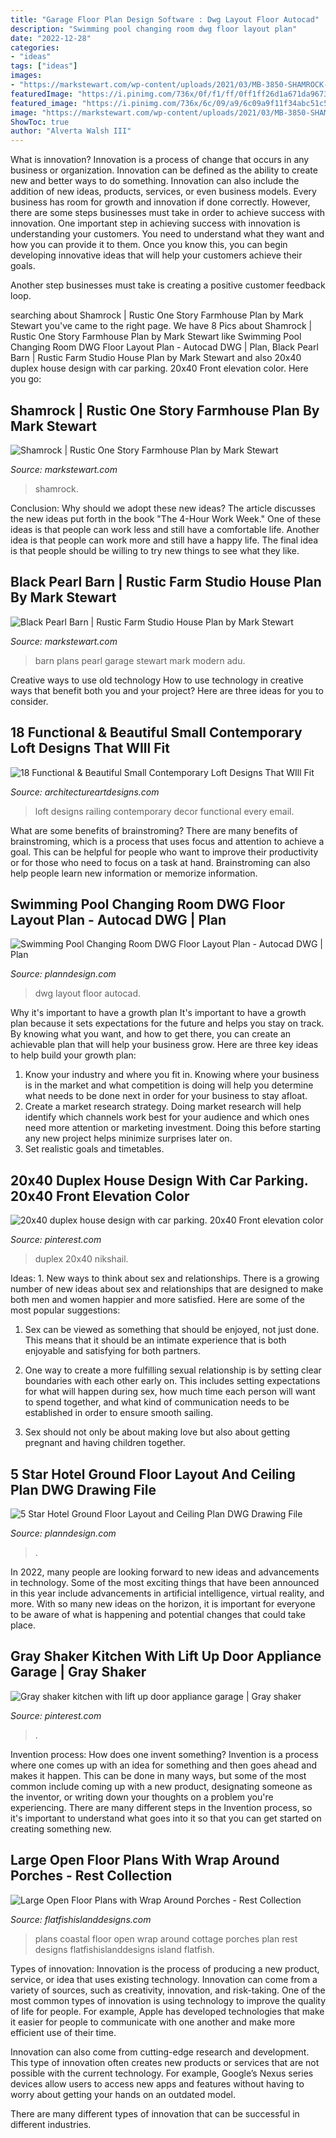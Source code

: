 ```yaml
---
title: "Garage Floor Plan Design Software : Dwg Layout Floor Autocad"
description: "Swimming pool changing room dwg floor layout plan"
date: "2022-12-28"
categories:
- "ideas"
tags: ["ideas"]
images:
- "https://markstewart.com/wp-content/uploads/2021/03/MB-3850-SHAMROCK-RUSTIC-FARMHOUSE-ONE-STORY-WITH-ADU-FRONT-VIEW-BARN-1280x800.jpg"
featuredImage: "https://i.pinimg.com/736x/0f/f1/ff/0ff1ff26d1a671da96736fff75243d76.jpg"
featured_image: "https://i.pinimg.com/736x/6c/09/a9/6c09a9f11f34abc51c5caa834d3eb8ec.jpg"
image: "https://markstewart.com/wp-content/uploads/2021/03/MB-3850-SHAMROCK-RUSTIC-FARMHOUSE-ONE-STORY-WITH-ADU-FRONT-VIEW-BARN-1280x800.jpg"
ShowToc: true
author: "Alverta Walsh III"
---
```



What is innovation?
Innovation is a process of change that occurs in any business or organization. Innovation can be defined as the ability to create new and better ways to do something. Innovation can also include the addition of new ideas, products, services, or even business models. Every business has room for growth and innovation if done correctly. However, there are some steps businesses must take in order to achieve success with innovation.
One important step in achieving success with innovation is understanding your customers. You need to understand what they want and how you can provide it to them. Once you know this, you can begin developing innovative ideas that will help your customers achieve their goals.

Another step businesses must take is creating a positive customer feedback loop.

	

		
searching about Shamrock | Rustic One Story Farmhouse Plan by Mark Stewart you've came to the right page. We have 8 Pics about Shamrock | Rustic One Story Farmhouse Plan by Mark Stewart like Swimming Pool Changing Room DWG Floor Layout Plan - Autocad DWG | Plan, Black Pearl Barn | Rustic Farm Studio House Plan by Mark Stewart and also 20x40 duplex house design with car parking. 20x40 Front elevation color. Here you go:
		
    
## Shamrock | Rustic One Story Farmhouse Plan By Mark Stewart

<img loading=lazy src="https://markstewart.com/wp-content/uploads/2021/03/MB-3850-SHAMROCK-RUSTIC-FARMHOUSE-ONE-STORY-WITH-ADU-FRONT-VIEW-BARN-1280x800.jpg" onerror="this.onerror=null;this.src='https://tse3.mm.bing.net/th?id=OIP.cfm8MYtCDBo69OrdJ2GfqwHaEo&amp;pid=15.1';" alt="Shamrock | Rustic One Story Farmhouse Plan by Mark Stewart">

_Source: markstewart.com_

>shamrock. 

	

Conclusion: Why should we adopt these new ideas?
The article discusses the new ideas put forth in the book "The 4-Hour Work Week." One of these ideas is that people can work less and still have a comfortable life. Another idea is that people can work more and still have a happy life. The final idea is that people should be willing to try new things to see what they like.

    
## Black Pearl Barn | Rustic Farm Studio House Plan By Mark Stewart

<img loading=lazy src="https://markstewart.com/wp-content/uploads/2020/08/MB-615-RUSTIC-FARM-STUDIO-GARAGE-ADU-FRONT-MODERN-SCANDANAVIAN-scaled.jpg" onerror="this.onerror=null;this.src='https://tse1.mm.bing.net/th?id=OIP.UT0NyvXSoHR4afFv0e-prQHaHd&amp;pid=15.1';" alt="Black Pearl Barn | Rustic Farm Studio House Plan by Mark Stewart">

_Source: markstewart.com_

>barn plans pearl garage stewart mark modern adu. 

	

Creative ways to use old technology
How to use technology in creative ways that benefit both you and your project? Here are three ideas for you to consider.

    
## 18 Functional &amp; Beautiful Small Contemporary Loft Designs That WIll Fit

<img loading=lazy src="http://www.architectureartdesigns.com/wp-content/uploads/2014/12/1737.jpg" onerror="this.onerror=null;this.src='https://tse3.mm.bing.net/th?id=OIP.LbHuK1--xz6zMB0IFYRqagAAAA&amp;pid=15.1';" alt="18 Functional &amp; Beautiful Small Contemporary Loft Designs That WIll Fit">

_Source: architectureartdesigns.com_

>loft designs railing contemporary decor functional every email. 

	

What are some benefits of brainstroming?
There are many benefits of brainstroming, which is a process that uses focus and attention to achieve a goal. This can be helpful for people who want to improve their productivity or for those who need to focus on a task at hand. Brainstroming can also help people learn new information or memorize information.

    
## Swimming Pool Changing Room DWG Floor Layout Plan - Autocad DWG | Plan

<img loading=lazy src="http://www.planndesign.com/sites/default/files/styles/1200x620/public/2019/09/swimming-pool-changing-room-dwg-floor-layout-plan.jpg?itok=7Ty7ZB7z" onerror="this.onerror=null;this.src='https://tse2.mm.bing.net/th?id=OIP.uLDVbkkQ-GpCwioJ-6IGOAHaD0&amp;pid=15.1';" alt="Swimming Pool Changing Room DWG Floor Layout Plan - Autocad DWG | Plan">

_Source: planndesign.com_

>dwg layout floor autocad. 

	

Why it's important to have a growth plan
It's important to have a growth plan because it sets expectations for the future and helps you stay on track. By knowing what you want, and how to get there, you can create an achievable plan that will help your business grow. Here are three key ideas to help build your growth plan: 
1. Know your industry and where you fit in. Knowing where your business is in the market and what competition is doing will help you determine what needs to be done next in order for your business to stay afloat. 
2. Create a market research strategy. Doing market research will help identify which channels work best for your audience and which ones need more attention or marketing investment. Doing this before starting any new project helps minimize surprises later on. 
3. Set realistic goals and timetables.

    
## 20x40 Duplex House Design With Car Parking. 20x40 Front Elevation Color

<img loading=lazy src="https://i.pinimg.com/736x/6c/09/a9/6c09a9f11f34abc51c5caa834d3eb8ec.jpg" onerror="this.onerror=null;this.src='https://tse3.mm.bing.net/th?id=OIP.mO4Gb94JgNizueTsoSKzDwHaD4&amp;pid=15.1';" alt="20x40 duplex house design with car parking. 20x40 Front elevation color">

_Source: pinterest.com_

>duplex 20x40 nikshail. 

	

Ideas: 1. New ways to think about sex and relationships.
There is a growing number of new ideas about sex and relationships that are designed to make both men and women happier and more satisfied. Here are some of the most popular suggestions:
1. Sex can be viewed as something that should be enjoyed, not just done. This means that it should be an intimate experience that is both enjoyable and satisfying for both partners.

2. One way to create a more fulfilling sexual relationship is by setting clear boundaries with each other early on. This includes setting expectations for what will happen during sex, how much time each person will want to spend together, and what kind of communication needs to be established in order to ensure smooth sailing.

3. Sex should not only be about making love but also about getting pregnant and having children together.

    
## 5 Star Hotel Ground Floor Layout And Ceiling Plan DWG Drawing File

<img loading=lazy src="https://www.planndesign.com/sites/default/files/styles/1200x620/public/2020/06/5-star-hotel-ground-floor-layout-and-ceiling-plan-dwg-drawing-file.jpg?itok=nJx73zOE" onerror="this.onerror=null;this.src='https://tse4.mm.bing.net/th?id=OIP.fFXl-QXi4lK4aZzthklDMwHaD0&amp;pid=15.1';" alt="5 Star Hotel Ground Floor Layout and Ceiling Plan DWG Drawing File">

_Source: planndesign.com_

>. 

	

In 2022, many people are looking forward to new ideas and advancements in technology. Some of the most exciting things that have been announced in this year include advancements in artificial intelligence, virtual reality, and more. With so many new ideas on the horizon, it is important for everyone to be aware of what is happening and potential changes that could take place.

    
## Gray Shaker Kitchen With Lift Up Door Appliance Garage | Gray Shaker

<img loading=lazy src="https://i.pinimg.com/736x/0f/f1/ff/0ff1ff26d1a671da96736fff75243d76.jpg" onerror="this.onerror=null;this.src='https://tse4.mm.bing.net/th?id=OIP.W7N4ShWE4QyS-7X2iD1WjAHaJ3&amp;pid=15.1';" alt="Gray shaker kitchen with lift up door appliance garage | Gray shaker">

_Source: pinterest.com_

>. 

	

Invention process: How does one invent something?
Invention is a process where one comes up with an idea for something and then goes ahead and makes it happen. This can be done in many ways, but some of the most common include coming up with a new product, designating someone as the inventor, or writing down your thoughts on a problem you're experiencing. There are many different steps in the Invention process, so it's important to understand what goes into it so that you can get started on creating something new.

    
## Large Open Floor Plans With Wrap Around Porches - Rest Collection

<img loading=lazy src="http://flatfishislanddesigns.com/images/coastal-home-plans-500.jpg" onerror="this.onerror=null;this.src='https://tse1.mm.bing.net/th?id=OIP.EC923Y7INMldKD1Kx-nvcgHaFz&amp;pid=15.1';" alt="Large Open Floor Plans with Wrap Around Porches - Rest Collection">

_Source: flatfishislanddesigns.com_

>plans coastal floor open wrap around cottage porches plan rest designs flatfishislanddesigns island flatfish. 

	

Types of innovation:
Innovation is the process of producing a new product, service, or idea that uses existing technology. Innovation can come from a variety of sources, such as creativity, innovation, and risk-taking. 
One of the most common types of innovation is using technology to improve the quality of life for people. For example, Apple has developed technologies that make it easier for people to communicate with one another and make more efficient use of their time. 

Innovation can also come from cutting-edge research and development. This type of innovation often creates new products or services that are not possible with the current technology. For example, Google’s Nexus series devices allow users to access new apps and features without having to worry about getting your hands on an outdated model. 

There are many different types of innovation that can be successful in different industries.

